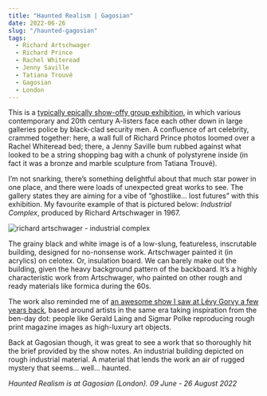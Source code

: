 ```yaml
---
title: "Haunted Realism | Gagosian"
date: 2022-06-26
slug: "/haunted-gagosian"
tags:
  - Richard Artschwager
  - Richard Prince
  - Rachel Whiteread
  - Jenny Saville
  - Tatiana Trouvé
  - Gagosian
  - London
---
```


This is a [typically epically show-offy group exhibition](https://gagosian.com/exhibitions/2022/haunted-realism/), in which various contemporary and 20th century A-listers face each other down in large galleries police by black-clad security men. A confluence of art celebrity, crammed together: here, a wall full of Richard Prince photos loomed over a Rachel Whiteread bed; there, a Jenny Saville bum rubbed against what looked to be a string shopping bag with a chunk of polystyrene inside (in fact it was a bronze and marble sculpture from Tatiana Trouvé).

I’m not snarking, there’s something delightful about that much star power in one place, and there were loads of unexpected great works to see. The gallery states they are aiming for a vibe of “ghostlike… lost futures” with this exhibition. My favourite example of that is pictured below: *Industrial Complex*, produced by Richard Artschwager in 1967.

![richard artschwager - industrial complex](/haunted-gagosian-1.jpeg)

The grainy black and white image is of a low-slung, featureless, inscrutable building, designed for no-nonsense work. Artschwager painted it (in acrylics) on celotex. Or, insulation board. We can barely make out the building, given the heavy background pattern of the backboard. It’s a highly characteristic work from Artschwager, who painted on other rough and ready materials like formica during the 60s.

The work also reminded me of [an awesome show I saw at Lévy Gorvy a few years back](/posts/laing-levy-gorvy), based around artists in the same era taking inspiration from the ben-day dot: people like Gerald Laing and Sigmar Polke reproducing rough print magazine images as high-luxury art objects.

Back at Gagosian though, it was great to see a work that so thoroughly hit the brief provided by the show notes. An industrial building depicted on rough industrial material. A material that lends the work  an air of rugged mystery that seems… well… haunted. 

*Haunted Realism is at Gagosian (London). 09 June - 26 August 2022*
